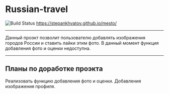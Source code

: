 # **Russian-travel**
![Build Status](https://travis-ci.org/joemccann/dillinger.svg?branch=master)
https://stepankhvatov.github.io/mesto/
___
Данный проэкт позволит пользователю добавлять изображения городов России и ставить лайки этим фото. В данный момент функция добавления фото и оценки недоступна.
___
## Планы по доработке проэкта
Реализовать функцию добавления фото и оценки. Добавления изображения профиля.

